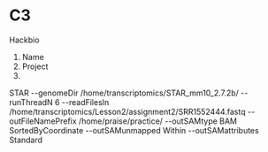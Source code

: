 # C3
Hackbio


1. Name
2. Project
3. 


STAR --genomeDir /home/transcriptomics/STAR_mm10_2.7.2b/ --runThreadN 6 --readFilesIn /home/transcriptomics/Lesson2/assignment2/SRR1552444.fastq --outFileNamePrefix /home/praise/practice/ --outSAMtype BAM SortedByCoordinate --outSAMunmapped Within --outSAMattributes Standard 
